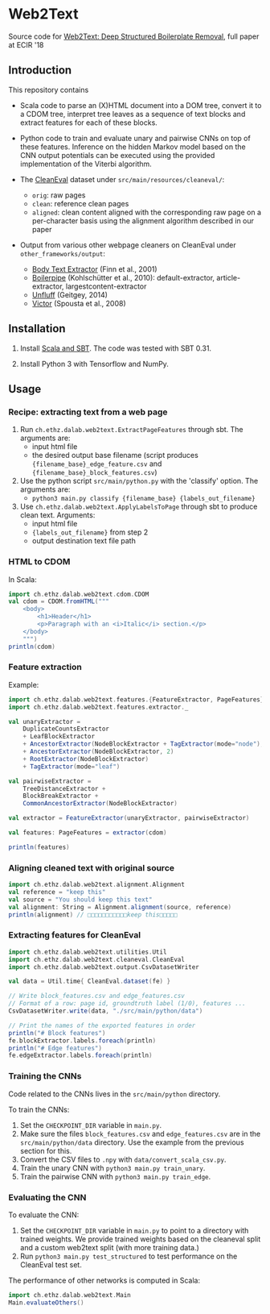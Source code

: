 # Web2Text

Source code for [Web2Text: Deep Structured Boilerplate Removal](https://arxiv.org/abs/1801.02607), full paper at ECIR '18 

## Introduction

This repository contains 

* Scala code to parse an (X)HTML document into a DOM tree, convert it to a CDOM tree, interpret tree leaves as a sequence of text blocks and extract features for each of these blocks. 

* Python code to train and evaluate unary and pairwise CNNs on top of these features. Inference on the hidden Markov model based on the CNN output potentials can be executed using the provided implementation of the Viterbi algorithm.

* The [CleanEval](https://cleaneval.sigwac.org.uk) dataset under `src/main/resources/cleaneval/`:
    - `orig`: raw pages
    - `clean`: reference clean pages
    - `aligned`: clean content aligned with the corresponding raw page on a per-character basis using the alignment algorithm described in our paper

* Output from various other webpage cleaners on CleanEval under `other_frameworks/output`:
    - [Body Text Extractor](https://www.researchgate.net/publication/2376126_Fact_or_fiction_Content_classification_for_digital_libraries) (Finn et al., 2001)
    - [Boilerpipe](https://github.com/janih/boilerpipe) (Kohlschütter et al., 2010): default-extractor, article-extractor, largestcontent-extractor
    - [Unfluff](https://github.com/ageitgey/node-unfluff) (Geitgey, 2014)
    - [Victor](https://pdfs.semanticscholar.org/5462/d15610592394a5cd305d44003cc89630f990.pdf) (Spousta et al., 2008)



## Installation

1. Install [Scala and SBT](http://www.scala-sbt.org/download.html). The code was tested with SBT 0.31.

2. Install Python 3 with Tensorflow and NumPy.


## Usage

### Recipe: extracting text from a web page

1. Run `ch.ethz.dalab.web2text.ExtractPageFeatures` through sbt. The arguments are:
    * input html file
    * the desired output base filename (script produces `{filename_base}_edge_feature.csv` and `{filename_base}_block_features.csv`)
2. Use the python script `src/main/python.py` with the 'classify' option. The arguments are:
    * `python3 main.py classify {filename_base} {labels_out_filename}`
2. Use `ch.ethz.dalab.web2text.ApplyLabelsToPage` through sbt to produce clean text. Arguments:
    * input html file
    * `{labels_out_filename}` from step 2
    * output destination text file path


### HTML to CDOM

In Scala:

```scala
import ch.ethz.dalab.web2text.cdom.CDOM
val cdom = CDOM.fromHTML("""
    <body>
        <h1>Header</h1>
        <p>Paragraph with an <i>Italic</i> section.</p>
    </body>
    """)
println(cdom)
```

### Feature extraction

Example:
```scala
import ch.ethz.dalab.web2text.features.{FeatureExtractor, PageFeatures}
import ch.ethz.dalab.web2text.features.extractor._

val unaryExtractor = 
    DuplicateCountsExtractor
    + LeafBlockExtractor
    + AncestorExtractor(NodeBlockExtractor + TagExtractor(mode="node"), 1)
    + AncestorExtractor(NodeBlockExtractor, 2)
    + RootExtractor(NodeBlockExtractor)
    + TagExtractor(mode="leaf")

val pairwiseExtractor = 
    TreeDistanceExtractor + 
    BlockBreakExtractor + 
    CommonAncestorExtractor(NodeBlockExtractor)

val extractor = FeatureExtractor(unaryExtractor, pairwiseExtractor)

val features: PageFeatures = extractor(cdom)

println(features)
```

### Aligning cleaned text with original source

```scala
import ch.ethz.dalab.web2text.alignment.Alignment
val reference = "keep this"
val source = "You should keep this text"
val alignment: String = Alignment.alignment(source, reference) 
println(alignment) // □□□□□□□□□□□keep this□□□□□
```
### Extracting features for CleanEval

```scala
import ch.ethz.dalab.web2text.utilities.Util
import ch.ethz.dalab.web2text.cleaneval.CleanEval
import ch.ethz.dalab.web2text.output.CsvDatasetWriter

val data = Util.time{ CleanEval.dataset(fe) }

// Write block_features.csv and edge_features.csv
// Format of a row: page id, groundtruth label (1/0), features ...
CsvDatasetWriter.write(data, "./src/main/python/data")

// Print the names of the exported features in order
println("# Block features")
fe.blockExtractor.labels.foreach(println)
println("# Edge features")
fe.edgeExtractor.labels.foreach(println)
```

### Training the CNNs

Code related to the CNNs lives in the `src/main/python` directory. 

To train the CNNs:

1. Set the `CHECKPOINT_DIR` variable in `main.py`.
2. Make sure the files `block_features.csv` and `edge_features.csv` are in the `src/main/python/data` directory. Use the example from the previous section for this.
3. Convert the CSV files to `.npy` with `data/convert_scala_csv.py`.
3. Train the unary CNN with `python3 main.py train_unary`.
4. Train the pairwise CNN with `python3 main.py train_edge`.

### Evaluating the CNN

To evaluate the CNN:

1. Set the `CHECKPOINT_DIR` variable in `main.py` to point to a directory with trained weights. We provide trained weights based on the cleaneval split and a custom web2text split (with more training data.)
2. Run `python3 main.py test_structured` to test performance on the CleanEval test set.

The performance of other networks is computed in Scala:

```scala
import ch.ethz.dalab.web2text.Main
Main.evaluateOthers()
```
